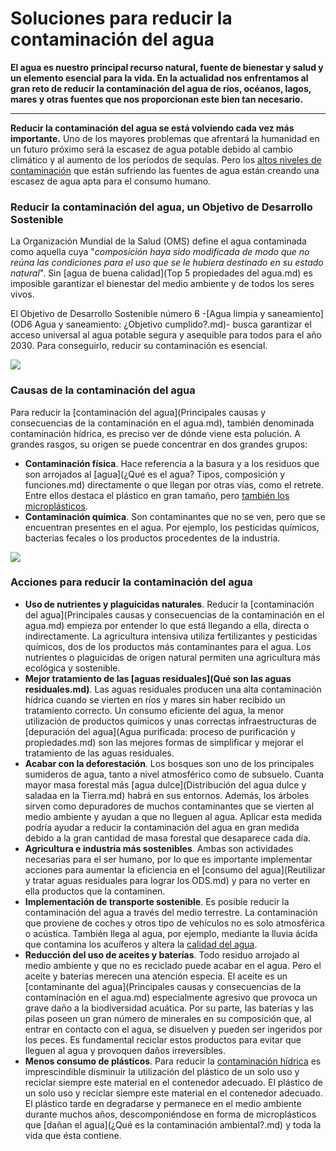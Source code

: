 # Soluciones para reducir la contaminación del agua

**El agua es nuestro principal recurso natural, fuente de bienestar y salud y un elemento esencial para la vida. En la actualidad nos enfrentamos al gran reto de reducir la contaminación del agua de ríos, océanos, lagos, mares y otras fuentes que nos proporcionan este bien tan necesario.**

____

**Reducir la contaminación del agua se está volviendo cada vez más importante.** Uno de los mayores problemas que afrentará la humanidad en un futuro próximo será la escasez de agua potable debido al cambio climático y al aumento de los períodos de sequías. Pero los [altos niveles de contaminación](https://www.fundacionaquae.org/cuanto-sabes-sobre-contaminacion/) que están sufriendo las fuentes de agua están creando una escasez de agua apta para el consumo humano.

### Reducir la contaminación del agua, un Objetivo de Desarrollo Sostenible

La Organización Mundial de la Salud (OMS) define el agua contaminada como aquella cuya "*composición haya sido modificada de modo que no reúna las condiciones para el uso que se le hubiera destinado en su estado natural*". Sin [agua de buena calidad](Top 5 propiedades del agua.md) es imposible garantizar el bienestar del medio ambiente y de todos los seres vivos.

El Objetivo de Desarrollo Sostenible número 6 -[Agua limpia y saneamiento](OD6 Agua y saneamiento: ¿Objetivo cumplido?.md)- busca garantizar el acceso universal al agua potable segura y asequible para todos para el año 2030. Para conseguirlo, reducir su contaminación es esencial.

![](https://www.fundacionaquae.org/wp-content/uploads/2020/05/reducir-la-contaminaci%C3%B3n-del-agua3-2-002.jpg)

### Causas de la contaminación del agua

Para reducir la [contaminación del agua](Principales causas y consecuencias de la contaminación en el agua.md), también denominada contaminación hídrica, es preciso ver de dónde viene esta polución. A grandes rasgos, su origen se puede concentrar en dos grandes grupos:

* **Contaminación física**. Hace referencia a la basura y a los residuos que son arrojados al [agua](¿Qué es el agua? Tipos, composición y funciones.md) directamente o que llegan por otras vías, como el retrete. Entre ellos destaca el plástico en gran tamaño, pero [también los microplásticos](https://www.fundacionaquae.org/doctorados-aquae/microplasticos/).
* **Contaminación química**. Son contaminantes que no se ven, pero que se encuentran presentes en el agua. Por ejemplo, los pesticidas químicos, bacterias fecales o los productos procedentes de la industria.

![](https://www.fundacionaquae.org/wp-content/uploads/2020/05/reducir-la-contaminaci%C3%B3n-del-agua4-2-002.jpg)

### Acciones para reducir la contaminación del agua

* **Uso de nutrientes y plaguicidas naturales**. Reducir la [contaminación del agua](Principales causas y consecuencias de la contaminación en el agua.md) empieza por entender lo que está llegando a ella, directa o indirectamente. La agricultura intensiva utiliza fertilizantes y pesticidas químicos, dos de los productos más contaminantes para el agua. Los nutrientes o plaguicidas de origen natural permiten una agricultura más ecológica y sostenible.
* **Mejor tratamiento de las [aguas residuales](Qué son las aguas residuales.md)**. Las aguas residuales producen una alta contaminación hídrica cuando se vierten en ríos y mares sin haber recibido un tratamiento correcto. Un consumo eficiente del agua, la  menor utilización de productos químicos y unas correctas infraestructuras de [depuración del agua](Agua purificada: proceso de purificación y propiedades.md) son las mejores formas de simplificar y mejorar el tratamiento de las aguas residuales.
* **Acabar con la deforestación**. Los bosques son uno de los principales sumideros de agua, tanto a nivel atmosférico como de subsuelo. Cuanta mayor masa forestal más [agua dulce](Distribución del agua dulce y saladaa en la Tierra.md) habrá en sus entornos. Además, los árboles sirven como depuradores de muchos contaminantes que se vierten al medio ambiente y ayudan a que no lleguen al agua. Aplicar esta medida podría ayudar a reducir la contaminación del agua en gran medida debido a la gran cantidad de masa forestal que desaparece cada día.
* **Agricultura e industria más sostenibles**. Ambas son actividades necesarias para el ser humano, por lo que es importante implementar acciones para aumentar la eficiencia en el [consumo del agua](Reutilizar y tratar aguas residuales para lograr los ODS.md) y para no verter en ella productos que la contaminen.
* **Implementación de transporte sostenible**. Es posible reducir la contaminación del agua a través del medio terrestre. La contaminación que proviene de coches y otros tipo de vehículos no es solo atmosférica o acústica. También llega al agua, por ejemplo, mediante la lluvia ácida que contamina los acuíferos y altera la [calidad del agua](https://www.fundacionaquae.org/calidad-agua/).
* **Reducción del uso de aceites y baterías**. Todo residuo arrojado al medio ambiente y que no es reciclado puede acabar en el agua. Pero el aceite y baterías merecen una atención especia. El aceite es un [contaminante del agua](Principales causas y consecuencias de la contaminación en el agua.md) especialmente agresivo que provoca un grave daño a la biodiversidad acuática. Por su parte, las baterías y las pilas poseen un gran número de minerales en su composición que, al entrar en contacto con el agua, se disuelven y pueden ser ingeridos por los peces. Es fundamental reciclar estos productos para evitar que lleguen al agua y provoquen daños irreversibles.
* **Menos consumo de plásticos**. Para reducir la [contaminación hídrica](https://www.fundacionaquae.org/wiki-explora/35_contaminacion/index.html) es imprescindible disminuir la utilización del plástico de un solo uso y reciclar siempre este material en el contenedor adecuado. El plástico de un solo uso y reciclar siempre este material en el contenedor adecuado. El plástico tarde en degradarse y permanece en el medio ambiente durante muchos años, descomponiéndose en forma de microplásticos que [dañan el agua](¿Qué es la contaminación ambiental?.md) y toda la vida que ésta contiene.


